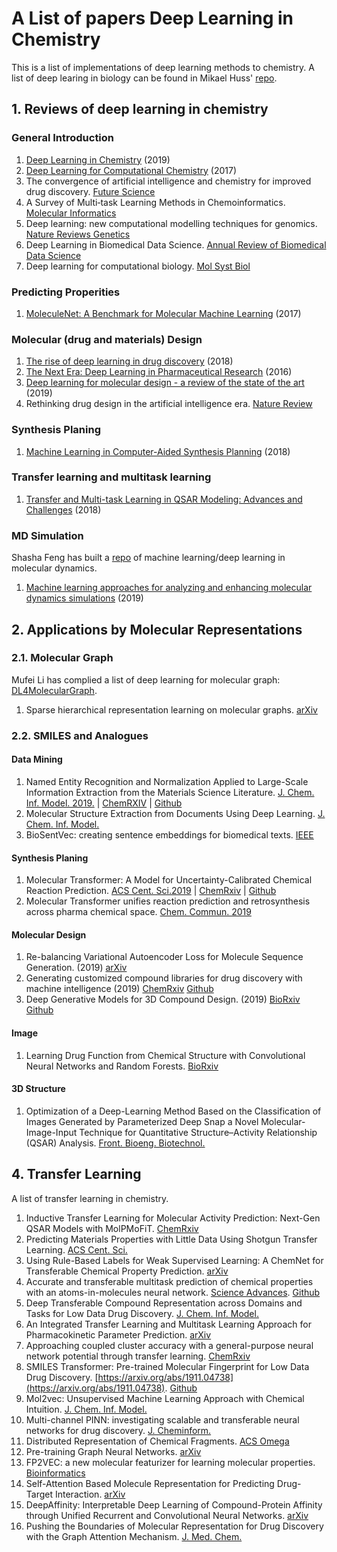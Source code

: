 # A List of papers Deep Learning in Chemistry 

This is a list of implementations of deep learning methods to chemistry. A list of deep learing in biology can be found in Mikael Huss' [repo](https://github.com/hussius/deeplearning-biology). 

## 1. Reviews of deep learning in chemistry
  ### General Introduction
  1. [Deep Learning in Chemistry](https://pubs.acs.org/doi/10.1021/acs.jcim.9b00266) (2019)
  2. [Deep Learning for Computational Chemistry](https://onlinelibrary.wiley.com/doi/epdf/10.1002/jcc.24764) (2017)
  3. The convergence of artificial intelligence and chemistry for improved drug discovery. [Future Science](https://www.future-science.com/doi/full/10.4155/fmc-2018-0161)
  4. A Survey of Multi‐task Learning Methods in Chemoinformatics. [Molecular Informatics](https://onlinelibrary.wiley.com/doi/full/10.1002/minf.201800108)
  5. Deep learning: new computational modelling techniques for genomics. [Nature Reviews Genetics](https://www.nature.com/articles/s41576-019-0122-6)
  6. Deep Learning in Biomedical Data Science. [Annual Review of Biomedical Data Science](https://www.annualreviews.org/doi/abs/10.1146/annurev-biodatasci-080917-013343)
  7. Deep learning for computational biology. [Mol Syst Biol ](https://www.embopress.org/doi/full/10.15252/msb.20156651)
  ### Predicting Properities
  1. [MoleculeNet: A Benchmark for Molecular Machine Learning](https://arxiv.org/abs/1703.00564) (2017)
  ### Molecular (drug and materials) Design
  1. [The rise of deep learning in drug discovery](https://www.sciencedirect.com/science/article/pii/S1359644617303598) (2018)
  2. [The Next Era: Deep Learning in Pharmaceutical Research](https://www.ncbi.nlm.nih.gov/pubmed/27599991) (2016)
  3. [Deep learning for molecular design - a review of the state of the art](https://arxiv.org/abs/1903.04388) (2019)
  4. Rethinking drug design in the artificial intelligence era. [Nature Review](https://www.nature.com/articles/s41573-019-0050-3)
  ### Synthesis Planing
  1. [Machine Learning in Computer-Aided Synthesis Planning](https://pubs.acs.org/doi/10.1021/acs.accounts.8b00087) (2018)
  ### Transfer learning and multitask learning
  1. [Transfer and Multi-task Learning in QSAR Modeling: Advances and Challenges](https://www.ncbi.nlm.nih.gov/pmc/articles/PMC5807924/) (2018)
  ### MD Simulation
  Shasha Feng has built a [repo](https://github.com/sha256feng/mldl-md-dynamics) of machine learning/deep learning in  molecular dynamics.
  1. [Machine learning approaches for analyzing and enhancing molecular dynamics simulations](https://arxiv.org/abs/1909.11748) (2019)


## 2. Applications by Molecular Representations

### 2.1. Molecular Graph

Mufei Li has complied a list of deep learning for molecular graph: [DL4MolecularGraph](https://github.com/mufeili/DL4MolecularGraph).

  1. Sparse hierarchical representation learning on molecular graphs. [arXiv](https://arxiv.org/abs/1908.02065)

### 2.2. SMILES and Analogues

  #### Data Mining
  1. Named Entity Recognition and Normalization Applied to Large-Scale Information Extraction from the Materials Science Literature. [J. Chem. Inf. Model. 2019.](https://pubs.acs.org/doi/10.1021/acs.jcim.9b00470) | [ChemRXIV](https://chemrxiv.org/articles/Named_Entity_Recognition_and_Normalization_Applied_to_Large-Scale_Information_Extraction_from_the_Materials_Science_Literature/8226068/1) | [Github](https://github.com/materialsintelligence/matscholar)
  2. Molecular Structure Extraction from Documents Using Deep Learning. [J. Chem. Inf. Model.](https://pubs.acs.org/doi/abs/10.1021/acs.jcim.8b00669)
  3. BioSentVec: creating sentence embeddings for biomedical texts. [IEEE](https://ieeexplore.ieee.org/abstract/document/8904728)
  
  #### Synthesis Planing
  1. Molecular Transformer: A Model for Uncertainty-Calibrated Chemical Reaction Prediction. [ACS Cent. Sci.2019](https://pubs.acs.org/doi/10.1021/acscentsci.9b00576) | [ChemRxiv](https://chemrxiv.org/articles/Molecular_Transformer_for_Chemical_Reaction_Prediction_and_Uncertainty_Estimation/7297379) | [Github](https://github.com/pschwllr/MolecularTransformer)
  2. Molecular Transformer unifies reaction prediction and retrosynthesis across pharma chemical space. [Chem. Commun. 2019](https://pubs.rsc.org/en/content/articlelanding/2019/CC/c9cc05122h#!divAbstract) 
  
  #### Molecular Design
  1. Re-balancing Variational Autoencoder Loss for Molecule Sequence Generation. (2019) [arXiv](https://arxiv.org/abs/1910.00698)
  2. Generating customized compound libraries for drug discovery with machine intelligence (2019) [ChemRxiv](https://chemrxiv.org/articles/Generating_Customized_Compound_Libraries_for_Drug_Discovery_with_Machine_Intelligence/10119299) [Github](https://github.com/ETHmodlab/virtual_libraries)
  3. Deep Generative Models for 3D Compound Design. (2019) [BioRxiv](https://www.biorxiv.org/content/10.1101/830497v1) [Github](https://github.com/oxpig/DeLinker)
  
  #### Image
  1. Learning Drug Function from Chemical Structure with Convolutional Neural Networks and Random Forests. [BioRxiv](https://www.biorxiv.org/content/10.1101/482877v2.full)
  
  #### 3D Structure
  1. Optimization of a Deep-Learning Method Based on the Classification of Images Generated by Parameterized Deep Snap a Novel Molecular-Image-Input Technique for Quantitative Structure–Activity Relationship (QSAR) Analysis. [Front. Bioeng. Biotechnol.](https://www.frontiersin.org/articles/10.3389/fbioe.2019.00065/full)

## 4. Transfer Learning
  A list of transfer learning in chemistry.
  1. Inductive Transfer Learning for Molecular Activity Prediction: Next-Gen QSAR Models with MolPMoFiT. [ChemRxiv](https://chemrxiv.org/articles/Inductive_Transfer_Learning_for_Molecular_Activity_Prediction_Next-Gen_QSAR_Models_with_MolPMoFiT/9978743/1)
  2. Predicting Materials Properties with Little Data Using Shotgun Transfer Learning. [ACS Cent. Sci.](https://pubs.acs.org/doi/full/10.1021/acscentsci.9b00804)
  3. Using Rule-Based Labels for Weak Supervised Learning: A ChemNet for Transferable Chemical Property Prediction. [arXiv](https://arxiv.org/abs/1712.02734)
  4. Accurate and transferable multitask prediction of chemical properties with an atoms-in-molecules neural network. [Science Advances](https://advances.sciencemag.org/content/5/8/eaav6490). [Github](https://github.com/aiqm/aimnet)
  5. Deep Transferable Compound Representation across Domains and Tasks for Low Data Drug Discovery. [J. Chem. Inf. Model.](https://pubs.acs.org/doi/abs/10.1021/acs.jcim.9b00626)
  6. An Integrated Transfer Learning and Multitask Learning Approach for Pharmacokinetic Parameter Prediction. [arXiv](https://arxiv.org/abs/1812.09073)
  7. Approaching coupled cluster accuracy with a general-purpose neural network potential through transfer learning. [ChemRxiv](https://chemrxiv.org/articles/Outsmarting_Quantum_Chemistry_Through_Transfer_Learning/6744440)
  8. SMILES Transformer: Pre-trained Molecular Fingerprint for Low Data Drug Discovery. [https://arxiv.org/abs/1911.04738](https://arxiv.org/abs/1911.04738). [Github](https://github.com/DSPsleeporg/smiles-transformer)
  9. Mol2vec: Unsupervised Machine Learning Approach with Chemical Intuition. [J. Chem. Inf. Model.](https://pubs.acs.org/doi/abs/10.1021/acs.jcim.7b00616)
  10. Multi-channel PINN: investigating scalable and transferable neural networks for drug discovery. [J. Cheminform.](https://link.springer.com/article/10.1186/s13321-019-0368-1)
  11. Distributed Representation of Chemical Fragments. [ACS Omega](https://pubs.acs.org/doi/abs/10.1021/acsomega.7b02045)
  12. Pre-training Graph Neural Networks. [arXiv](https://arxiv.org/abs/1905.12265)
  13. FP2VEC: a new molecular featurizer for learning molecular properties. [Bioinformatics](https://academic.oup.com/bioinformatics/advance-article/doi/10.1093/bioinformatics/btz307/5487389)
  14. Self-Attention Based Molecule Representation for Predicting Drug-Target Interaction. [arXiv](https://arxiv.org/abs/1908.06760)
  15. DeepAffinity: Interpretable Deep Learning of Compound-Protein Affinity through Unified Recurrent and Convolutional Neural Networks. [arXiv](https://arxiv.org/abs/1806.07537)
  16. Pushing the Boundaries of Molecular Representation for Drug Discovery with the Graph Attention Mechanism. [J. Med. Chem.](https://pubs.acs.org/doi/10.1021/acs.jmedchem.9b00959)
